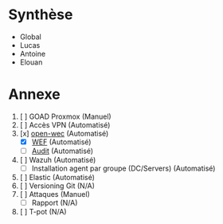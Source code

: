 # Synthèse
- Global
- Lucas
- Antoine
- Elouan

# Annexe
1. [ ] GOAD Proxmox                                     (Manuel)
2. [ ] Accès VPN                                        (Automatisé)
3. [x] [open-wec](CR/openwec.md)                        (Automatisé)
    - [x] [WEF](CR/wef.md)                              (Automatisé)
    - [ ] [Audit](CR/audit.md)                          (Automatisé)
4. [ ] Wazuh                                            (Automatisé)
    - [ ] Installation agent par groupe (DC/Servers)    (Automatisé)
5. [ ] Elastic                                          (Automatisé)
6. [ ] Versioning Git                                   (N/A)
7. [ ] Attaques                                         (Manuel)
    - [ ] Rapport                                       (N/A)
8. [ ] T-pot                                            (N/A)
